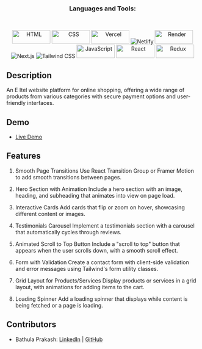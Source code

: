 
<h3 align="center">Languages and Tools:</h3>
<br>
<p align="center" width="40" color="black" > 
    <img src="https://img.shields.io/badge/HTML5-E34F26?style=for-the-badge&logo=html5&logoColor=white" width="100" height="35" alt="HTML"/>
    <img src="https://img.shields.io/badge/CSS3-1572B6?style=for-the-badge&logo=css3&logoColor=white" width="100" height="35" alt="CSS"/>
    <img src="https://img.shields.io/badge/Vercel-404D59?style=for-the-badge" width="100" height="35" alt="Vercel"/>
    <img src="https://img.shields.io/badge/Netlify-319795?style=for-the-badge&logo=netlify&logoColor=white" alt="Netlify">
    <img src="https://img.shields.io/badge/Render-404D59?style=for-the-badge" width="100" height="35" alt="Render"/>
    <img src="https://img.shields.io/badge/Next.js-000000?style=for-the-badge&logo=next.js&logoColor=white" alt="Next.js">
    <img src="https://img.shields.io/badge/Tailwind_CSS-38B2AC?style=for-the-badge&logo=tailwind-css&logoColor=white" alt="Tailwind CSS">
    <img src="https://img.shields.io/badge/JavaScript-F7DF1E?style=for-the-badge&logo=javascript&logoColor=black" width="100" height="35" alt="JavaScript"/>
    <img src="https://img.shields.io/badge/React-20232A?style=for-the-badge&logo=react&logoColor=61DAFB" width="100" height="35" alt="React"/>
    <img src="https://img.shields.io/badge/Redux-593D88?style=for-the-badge&logo=redux&logoColor=white" width="100" height="35" alt="Redux"/>
  
</p>

## Description

An E Itel website platform for online shopping, offering a wide range of products from various categories with secure payment options and user-friendly interfaces.

## Demo

- [Live Demo](https://itel-ebon.vercel.app/)


## Features
1. Smooth Page Transitions
Use React Transition Group or Framer Motion to add smooth transitions between pages.


3. Hero Section with Animation
Include a hero section with an image, heading, and subheading that animates into view on page load.

4. Interactive Cards
Add cards that flip or zoom on hover, showcasing different content or images.

5. Testimonials Carousel
Implement a testimonials section with a carousel that automatically cycles through reviews.

6. Animated Scroll to Top Button
Include a "scroll to top" button that appears when the user scrolls down, with a smooth scroll effect.


8. Form with Validation
Create a contact form with client-side validation and error messages using Tailwind's form utility classes.

9. Grid Layout for Products/Services
Display products or services in a grid layout, with animations for adding items to the cart.

10. Loading Spinner
Add a loading spinner that displays while content is being fetched or a page is loading.

## Contributors

- Bathula Prakash: [LinkedIn](https://www.linkedin.com/in/bathulaprakash/) | [GitHub](https://github.com/PrakashBathula88)
</div>
